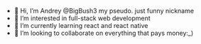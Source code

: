 - 👋 Hi, I’m Andrey @BigBush3 my pseudo. just funny nickname
- 👀 I’m interested in full-stack web development
- 🌱 I’m currently learning react and react native
- 💞️ I’m looking to collaborate on everything that pays money:_)

<!---
BigBush3/BigBush3 is a ✨ special ✨ repository because its `README.md` (this file) appears on your GitHub profile.
You can click the Preview link to take a look at your changes.
--->
